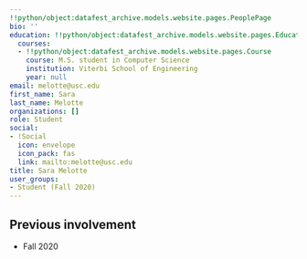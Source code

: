 ```yaml
---
!!python/object:datafest_archive.models.website.pages.PeoplePage
bio: ''
education: !!python/object:datafest_archive.models.website.pages.Education
  courses:
  - !!python/object:datafest_archive.models.website.pages.Course
    course: M.S. student in Computer Science
    institution: Viterbi School of Engineering
    year: null
email: melotte@usc.edu
first_name: Sara
last_name: Melotte
organizations: []
role: Student
social:
- !Social
  icon: envelope
  icon_pack: fas
  link: mailto:melotte@usc.edu
title: Sara Melotte
user_groups:
- Student (Fall 2020)
---
```



## Previous involvement

* Fall 2020

